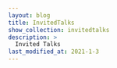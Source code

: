 ```yaml
---
layout: blog
title: InvitedTalks
show_collection: invitedtalks
description: >
  Invited Talks
last_modified_at: 2021-1-3
---
```

